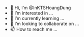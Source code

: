 - 👋 Hi, I’m @InKTSHoangDung
- 👀 I’m interested in ...
- 🌱 I’m currently learning ...
- 💞️ I’m looking to collaborate on ...
- 📫 How to reach me ...

<!---
InKTSHoangDung/InKTSHoangDung is a ✨ special ✨ repository because its `README.md` (this file) appears on your GitHub profile.
You can click the Preview link to take a look at your changes.
--->
